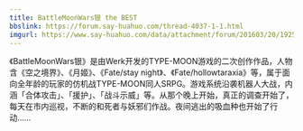 ```yaml
---
title: BattleMoonWars银 the BEST
bbslink: https://forum.say-huahuo.com/thread-4037-1-1.html
imgurl: https://www.say-huahuo.com/data/attachment/forum/201603/20/192554re2coi43lol4i9ip.jpg
---
```


《BattleMoonWars银》是由Werk开发的TYPE-MOON游戏的二次创作作品，人物含《空之境界》、《月姬》、《Fate/stay night》、《Fate/hollowtaraxia》等，属于面向全年龄的玩家的仿机战TYPE-MOON同人SRPG。游戏系统沿袭机器人大战，内涵「合体攻击」、「援护」、「战斗示威」等。从那个晚上开始，真正的调查开始了，每天在市内巡视，不断的和死者与妖邪们作战。夜间逃出的吸血种也开始了行动……<!--more-->
